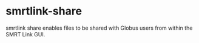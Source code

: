 # smrtlink-share

smrtlink share enables files to be shared with Globus users from within the SMRT Link GUI.
